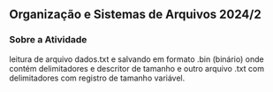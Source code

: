 <h2>Organização e Sistemas de Arquivos 2024/2</h2>

<h3>Sobre a Atividade</h3>
leitura de arquivo dados.txt e salvando em formato .bin (binário) onde contém delimitadores e descritor de tamanho e outro arquivo .txt com delimitadores com registro de tamanho variável.
